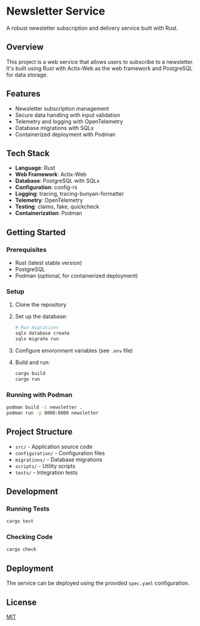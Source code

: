 # Newsletter Service

A robust newsletter subscription and delivery service built with Rust.

## Overview

This project is a web service that allows users to subscribe to a newsletter. It's built using Rust with Actix-Web as the web framework and PostgreSQL for data storage.

## Features

- Newsletter subscription management
- Secure data handling with input validation
- Telemetry and logging with OpenTelemetry
- Database migrations with SQLx
- Containerized deployment with Podman

## Tech Stack

- **Language**: Rust
- **Web Framework**: Actix-Web
- **Database**: PostgreSQL with SQLx
- **Configuration**: config-rs
- **Logging**: tracing, tracing-bunyan-formatter
- **Telemetry**: OpenTelemetry
- **Testing**: claims, fake, quickcheck
- **Containerization**: Podman

## Getting Started

### Prerequisites

- Rust (latest stable version)
- PostgreSQL
- Podman (optional, for containerized deployment)

### Setup

1. Clone the repository
2. Set up the database:
   ```bash
   # Run migrations
   sqlx database create
   sqlx migrate run
   ```

3. Configure environment variables (see `.env` file)

4. Build and run:
   ```bash
   cargo build
   cargo run
   ```

### Running with Podman

```bash
podman build -t newsletter .
podman run -p 8000:8000 newsletter
```

## Project Structure

- `src/` - Application source code
- `configuration/` - Configuration files
- `migrations/` - Database migrations
- `scripts/` - Utility scripts
- `tests/` - Integration tests

## Development

### Running Tests

```bash
cargo test
```

### Checking Code

```bash
cargo check
```

## Deployment

The service can be deployed using the provided `spec.yaml` configuration.

## License

[MIT](LICENSE)
